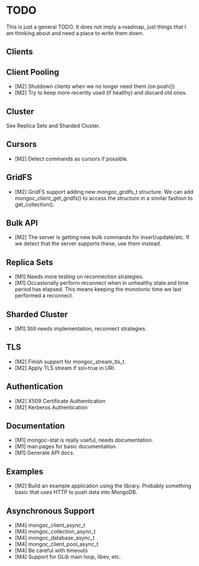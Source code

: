 # TODO

This is just a general TODO. It does not imply a roadmap, just things that
I am thinking about and need a place to write them down.

## Clients

## Client Pooling

 * [M2] Shutdown clients when we no longer need them (on push())
 * [M2] Try to keep more recently used (if healthy) and discard old ones.

## Cluster

See Replica Sets and Sharded Cluster.

## Cursors

 * [M2] Detect commands as cursors if possible.

## GridFS

 * [M2] GridFS support adding new mongoc_gridfs_t structure.
   We can add mongoc_client_get_gridfs() to access the structure
   in a similar fashion to get_collection().

## Bulk API

 * [M2] The server is getting new bulk commands for insert/update/etc.
   If we detect that the server supports these, use them instead.

## Replica Sets

 * [M1] Needs more testing on reconnection strategies.
 * [M1] Occasionally perform reconnect when in unhealthy state and
   time period has elapsed. This means keeping the monotonic time we
   last performed a reconnect.

## Sharded Cluster

 * [M1] Still needs implementation, reconnect strategies.

## TLS

 * [M2] Finish support for mongoc_stream_tls_t.
 * [M2] Apply TLS stream if ssl=true in URI.

## Authentication

 * [M2] X509 Certificate Authentication
 * [M2] Kerberos Authentication

## Documentation

 * [M1] mongoc-stat is really useful, needs documentation.
 * [M1] man pages for basic documentation.
 * [M1] Generate API docs.

## Examples

 * [M2] Build an example application using the library.
   Probably something basic that uses HTTP to push data into MongoDB.   

## Asynchronous Support

 * [M4] mongoc_client_async_t
 * [M4] mongoc_collection_async_t
 * [M4] mongoc_database_async_t
 * [M4] mongoc_client_pool_async_t
 * [M4] Be careful with timeouts
 * [M4] Support for GLib main loop, libev, etc.
